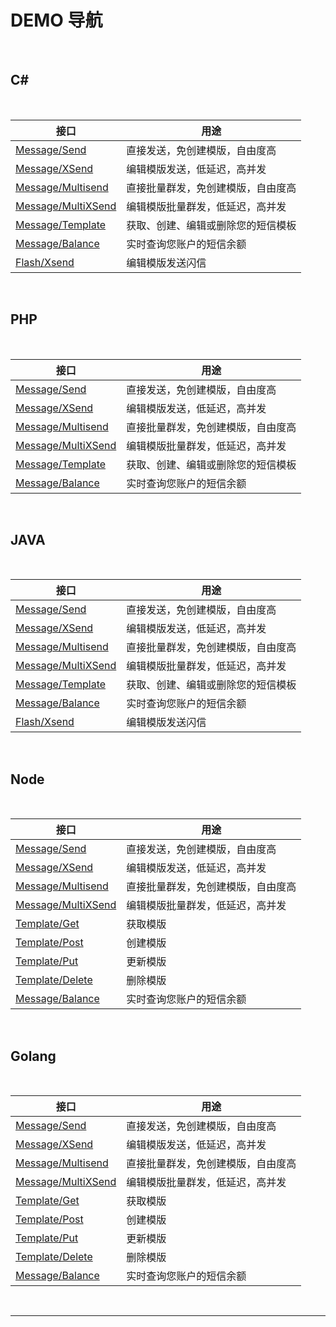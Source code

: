 # DEMO 导航

<br>

## C#

<br>

| 接口                                                         | 用途                               |
| ------------------------------------------------------------ | ---------------------------------- |
| [Message/Send](https://www.mysubmail.com/documents/zFabi)    | 直接发送，免创建模版，自由度高     |
| [Message/XSend](https://www.mysubmail.com/documents/8YGXz1)  | 编辑模版发送，低延迟，高并发       |
| [Message/Multisend](https://www.mysubmail.com/documents/woxWZ2) | 直接批量群发，免创建模版，自由度高 |
| [Message/MultiXSend](https://www.mysubmail.com/documents/4ShQe) | 编辑模版批量群发，低延迟，高并发   |
| [Message/Template](https://www.mysubmail.com/documents/Jmjv32) | 获取、创建、编辑或删除您的短信模板 |
| [Message/Balance](https://www.mysubmail.com/documents/iUAVu1) | 实时查询您账户的短信余额           |
| [Flash/Xsend](https://www.mysubmail.com/documents/jLZIM3)    | 编辑模版发送闪信                   |

<br>

## PHP

<br>

| 接口                                                         | 用途                               |
| ------------------------------------------------------------ | ---------------------------------- |
| [Message/Send](https://www.mysubmail.com/documents/KScuT4)   | 直接发送，免创建模版，自由度高     |
| [Message/XSend](https://www.mysubmail.com/documents/XwlOB)   | 编辑模版发送，低延迟，高并发       |
| [Message/Multisend](https://www.mysubmail.com/documents/Iv8OD2) | 直接批量群发，免创建模版，自由度高 |
| [Message/MultiXSend](https://www.mysubmail.com/documents/b4UKf) | 编辑模版批量群发，低延迟，高并发   |
| [Message/Template](https://www.mysubmail.com/documents/OBqcq2) | 获取、创建、编辑或删除您的短信模板 |
| [Message/Balance](https://www.mysubmail.com/documents/T3lAH1) | 实时查询您账户的短信余额           |

<br>

## JAVA

<br>

| 接口                                                         | 用途                               |
| ------------------------------------------------------------ | ---------------------------------- |
| [Message/Send](https://www.mysubmail.com/documents/nUriM2)   | 直接发送，免创建模版，自由度高     |
| [Message/XSend](https://www.mysubmail.com/documents/Sgecx3)  | 编辑模版发送，低延迟，高并发       |
| [Message/Multisend](https://www.mysubmail.com/documents/1Qg1K4) | 直接批量群发，免创建模版，自由度高 |
| [Message/MultiXSend](https://www.mysubmail.com/documents/DchU11) | 编辑模版批量群发，低延迟，高并发   |
| [Message/Template](https://www.mysubmail.com/documents/DiIR5) | 获取、创建、编辑或删除您的短信模板 |
| [Message/Balance](https://www.mysubmail.com/documents/TL1Bf4) | 实时查询您账户的短信余额           |
| [Flash/Xsend](https://www.mysubmail.com/documents/Ejuk2)     | 编辑模版发送闪信                   |

<br>

## Node

<br>

| 接口                                                         | 用途                               |
| ------------------------------------------------------------ | ---------------------------------- |
| [Message/Send](https://www.mysubmail.com/documents/UzdUa3)   | 直接发送，免创建模版，自由度高     |
| [Message/XSend](https://www.mysubmail.com/documents/BPSLL2)  | 编辑模版发送，低延迟，高并发       |
| [Message/Multisend](https://www.mysubmail.com/documents/TRPJm) | 直接批量群发，免创建模版，自由度高 |
| [Message/MultiXSend](https://www.mysubmail.com/documents/3ed4I1) | 编辑模版批量群发，低延迟，高并发   |
| [Template/Get](https://www.mysubmail.com/documents/2F6fh2)   | 获取模版                           |
| [Template/Post](https://www.mysubmail.com/documents/a22py2)  | 创建模版                           |
| [Template/Put](https://www.mysubmail.com/documents/SDKtj3)   | 更新模版                           |
| [Template/Delete](https://www.mysubmail.com/documents/lOTQh1) | 删除模版                           |
| [Message/Balance](https://www.mysubmail.com/documents/niepa1) | 实时查询您账户的短信余额           |

<br>

## Golang

<br>

| 接口                                                         | 用途                               |
| ------------------------------------------------------------ | ---------------------------------- |
| [Message/Send](https://www.mysubmail.com/documents/pWAwg)    | 直接发送，免创建模版，自由度高     |
| [Message/XSend](https://www.mysubmail.com/documents/HE3jl3)  | 编辑模版发送，低延迟，高并发       |
| [Message/Multisend](https://www.mysubmail.com/documents/AXCFE1) | 直接批量群发，免创建模版，自由度高 |
| [Message/MultiXSend](https://www.mysubmail.com/documents/uQ3B94) | 编辑模版批量群发，低延迟，高并发   |
| [Template/Get](https://www.mysubmail.com/documents/xsP7f4)   | 获取模版                           |
| [Template/Post](https://www.mysubmail.com/documents/jmoV14)  | 创建模版                           |
| [Template/Put](https://www.mysubmail.com/documents/DAnZH1)   | 更新模版                           |
| [Template/Delete](https://www.mysubmail.com/documents/E5NMZ1) | 删除模版                           |
| [Message/Balance](https://www.mysubmail.com/documents/P0zlH4) | 实时查询您账户的短信余额           |

<br>

------

